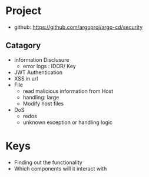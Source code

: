 # Project
- github: https://github.com/argoproj/argo-cd/security

## Catagory
- Information Disclusure
  - error logs : IDOR/ Key
- JWT Authentication
- XSS in url
- File
  - read malicious information from Host
  - handling: large
  - Modify host files
- DoS
  - redos
  - unknown exception or handling logic

# Keys
- Finding out the functionality 
- Which components will it interact with
